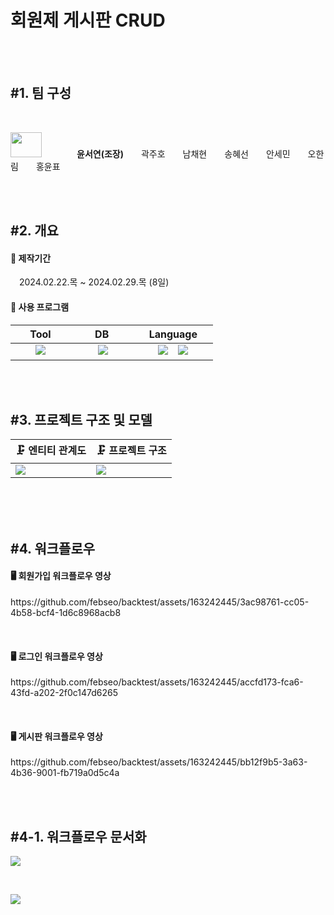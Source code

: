 # 회원제 게시판 CRUD
<br/><br/>
<div align="left">
  
  ## #1. 팀 구성
  <br>
  <p><img src="https://github.com/febseo/backtest/assets/163242445/54b20436-6380-401f-a98b-745c9f44a296" width="50" height="40">    <strong>윤서연(조장)</strong>  곽주호  남채현  송혜선  안세민  오한림  홍윤표 </p>
  <br><br> 

  ## #2. 개요
  #### 📍 제작기간
   2024.02.22.목 ~ 2024.02.29.목 (8일)
  
  #### 📍 사용 프로그램
   Tool  |  DB  |  Language  |
  ---- | ---- | ----|
    <img src="https://img.shields.io/badge/Eclipse IDE-2C2255?style=plastic&logo=eclipseide&logoColor=fff"/>   |   <img src="https://img.shields.io/badge/Oracle-F80000?style=plastic&logo=oracle&logoColor=fff"/>   |  <img src="https://img.shields.io/badge/Java-3A75B0?style=plastic&logo=Java&logoColor=fff"/> <img src="https://img.shields.io/badge/JavaScript-F7DF1E?style=plastic&logo=javascript&logoColor=fff"/>  
  

  <br><br>
  
  ##  #3. 프로젝트 구조 및 모델
  
  🗜️ 엔티티 관계도 | 🗜️ 프로젝트 구조
  ---- | ---- |
  <img src="https://github.com/febseo/backtest/assets/163242445/61b1ca17-3139-43e8-894c-9980e8bc8d42"> | <img src="https://github.com/febseo/backtest/assets/163242445/2efc0e52-5fc2-41c6-90e1-d2afaac1bb46">

 <br><br><br>

  ## #4. 워크플로우
  
  <h4>🖥️ 회원가입 워크플로우 영상</h4>
  <p>https://github.com/febseo/backtest/assets/163242445/3ac98761-cc05-4b58-bcf4-1d6c8968acb8</p>
  <br>
  <h4>🖥️ 로그인 워크플로우 영상</h4>
  <p>https://github.com/febseo/backtest/assets/163242445/accfd173-fca6-43fd-a202-2f0c147d6265</p>
  <br>
  <h4>🖥️ 게시판 워크플로우 영상</h4>
  <p>https://github.com/febseo/backtest/assets/163242445/bb12f9b5-3a63-4b36-9001-fb719a0d5c4a</p>

  <br><br>
  ## #4-1. 워크플로우 문서화
  <p><img src="https://github.com/febseo/backtest/assets/163242445/9fa13ad3-8837-4ab3-8c3a-166214542f62"></p><br>
  <p><img src="https://github.com/febseo/backtest/assets/163242445/443e9f6d-df41-4121-8327-f7483a8ca4fa"></p>

